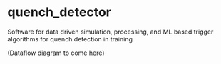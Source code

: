 # quench_detector
Software for data driven simulation, processing, and ML based trigger algorithms for quench detection in training 

(Dataflow diagram to come here)
